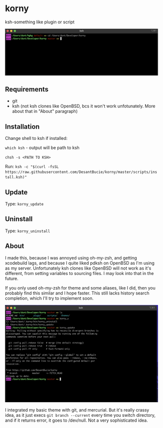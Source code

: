 # korny

ksh-something like plugin or script

![Oh Korny](https://raw.githubusercontent.com/DesantBucie/korny/master/.github/screenshot2.png)

## Requirements

* git
* ksh (not ksh clones like OpenBSD, bcs it won't work unfotunately.
More about that in "About" paragraph)

## Installation

Change shell to ksh if installed:

`which ksh` - output will be path to ksh

`chsh -s <PATH TO KSH>`

Run: `ksh -c "$(curl -fsSL https://raw.githubusercontent.com/DesantBucie/korny/master/scripts/install.ksh)"`

## Update

Type: `korny_update`

## Uninstall

Type: `korny_uninstall`

## About

I made this, because I was annoyed using oh-my-zsh, and getting xcodebuild lags,
and because I quite liked pdksh on OpenBSD as I'm using as my server.
Unfortunately ksh clones like OpenBSD will not work as it's different,
from setting variables to sourcing files. I may look into that in the future.


If you only used oh-my-zsh for theme and some aliases, like I did, then you
probably find this similar and I hope faster. This still lacks history search
completion, which I'll try to implement soon.

![Really, here should be a photo](https://raw.githubusercontent.com/DesantBucie/korny/master/.github/screenshot3.png)

I integrated my basic theme with git, and mercurial. But it's really crassy idea, as it just execs `git branch --current` every time you switch directory, and if it returns error, it goes to /dev/null. Not a very sophisticated idea.

